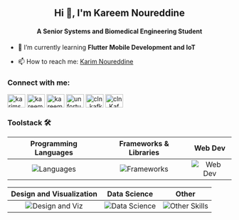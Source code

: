<h2 align="center">Hi 👋, I'm Kareem Noureddine</h2>
<h4 align="center">A Senior Systems and Biomedical Engineering Student</h4>

- 🌱 I’m currently learning **Flutter Mobile Development and IoT**

- 📫 How to reach me: <a href="mailto:karim.noureddine02@eng-st.cu.edu.eg">Karim Noureddine</a>

<h3 align="left">Connect with me:</h3>
<p align="left">
<a href="https://twitter.com/karims2024" target="blank"><img align="center" src="https://raw.githubusercontent.com/rahuldkjain/github-profile-readme-generator/master/src/images/icons/Social/twitter.svg" alt="karims2024" height="30" width="40" /></a>
<a href="https://linkedin.com/in/kareem-salah-492076233/" target="blank"><img align="center" src="https://raw.githubusercontent.com/rahuldkjain/github-profile-readme-generator/master/src/images/icons/Social/linked-in-alt.svg" alt="kareem-salah-492076233/" height="30" width="40" /></a>
<a href="https://fb.com/kareem.salah.1447" target="blank"><img align="center" src="https://raw.githubusercontent.com/rahuldkjain/github-profile-readme-generator/master/src/images/icons/Social/facebook.svg" alt="kareem.salah.1447" height="30" width="40" /></a>
<a href="https://instagram.com/unfortunate_kafka/" target="blank"><img align="center" src="https://raw.githubusercontent.com/rahuldkjain/github-profile-readme-generator/master/src/images/icons/Social/instagram.svg" alt="unfortunate_kafka/" height="30" width="40" /></a>
<a href="https://codeforces.com/profile/cln_kafka" target="blank"><img align="center" src="https://raw.githubusercontent.com/rahuldkjain/github-profile-readme-generator/master/src/images/icons/Social/codeforces.svg" alt="cln_kafka" height="30" width="40" /></a>
<a href="https://discord.gg/cln_Kafka" target="blank"><img align="center" src="https://raw.githubusercontent.com/rahuldkjain/github-profile-readme-generator/master/src/images/icons/Social/discord.svg" alt="cln_Kafka" height="30" width="40" /></a>
</p>

<h3 align="left">Toolstack 🛠️</h3>

| Programming Languages | Frameworks & Libraries | Web Dev |
| :-: | :-: | :-: |
| ![Languages](https://go-skill-icons.vercel.app/api/icons?i=c,cpp,python,dart&titles=true) | ![Frameworks](https://go-skill-icons.vercel.app/api/icons?i=qt,flutter,eclipse,postman&titles=true) | ![Web Dev](https://go-skill-icons.vercel.app/api/icons?i=html,css,bootstrap,flask&titles=true) |

| Design and Visualization | Data Science | Other
| :-: | :-: | :-: |
| ![Design and Viz](https://go-skill-icons.vercel.app/api/icons?i=blender,photoshop,figma&titles=true) | ![Data Science](https://go-skill-icons.vercel.app/api/icons?i=matlab,pandas,numpy,scipy,matplotlib,opencv&titles=true) | ![Other Skills](https://go-skill-icons.vercel.app/api/icons?i=anss,firebase,arduino&titles=true) |


